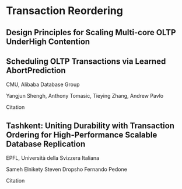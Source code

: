 # Transaction Reordering

## Design Principles for Scaling Multi-core OLTP UnderHigh Contention

## Scheduling OLTP Transactions via Learned AbortPrediction

CMU, Alibaba Database Group

Yangjun Shengh, Anthony Tomasic, Tieying Zhang, Andrew Pavlo

Citation

## Tashkent: Uniting Durability with Transaction Ordering for High-Performance Scalable Database Replication

EPFL, Università della Svizzera Italiana

Sameh Elnikety Steven Dropsho Fernando Pedone

Citation